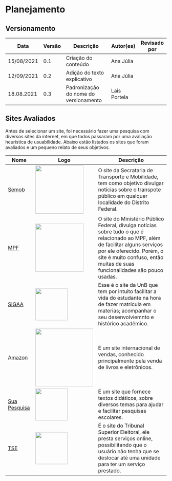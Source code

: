 # Planejamento

## Versionamento
Data | Versão | Descrição | Autor(es)|Revisado por
--|--|--|--|--
15/08/2021 | 0.1 | Criação do conteúdo | Ana Júlia | |
12/09/2021 | 0.2 | Adição do texto explicativo | Ana Júlia | |
18.08.2021 | 0.3 | Padronização do nome do versionamento | Lais Portela

## Sites Avaliados
Antes de selecionar um site, foi necessário fazer uma pesquisa com diversos sites da internet, em que todos passaram por uma avaliação heurística de usuabilidade. Abaixo estão listados os sites que foram avaliados e um pequeno relato de seus objetivos.

| Nome  | Logo | Descrição|
|---|---|---|
|[Semob](http://semob.df.gov.br/)| <img src="images/semob_logo.png" width="150"> | O site da Secrataria de Transporte e Mobilidade, tem como objetivo divulgar notícias sobre o transpote público em qualquer localidade do Distrito Federal.  
|[MPF](http://www.mpf.mp.br/)|<img src="images/mpf_logo.jpeg" width="150">|O site do Ministério Público Federal, divulga notícias sobre tudo o que é relacionado ao MPF, além de facilitar alguns serviços por ele oferecido. Porém, o site é muito confuso, então muitas de suas funcionalidades são pouco usadas.|
|[SIGAA](https://sig.unb.br/sigaa/verTelaLogin.do)|<img src="images/sigaa_logo.jpeg" width="100" >|Esse é o site da UnB que tem por intuito facilitar a vida do estudante na hora de fazer matrícula em materias; acompanhar o seu desenvolviemnto e histórico acadêmico. |
|[Amazon](https://www.amazon.com.br/)|<img src="images/amazon_logo.png" width="180" />|É um site internacional de vendas, conhecido principalmente pela venda de livros e eletrônicos. |
|[Sua Pesquisa](https://www.suapesquisa.com/)| <img src="images/suapesquisa_logo.jpeg" width="100"> |É um site que fornece textos didáticos, sobre diversos temas para ajudar e facilitar pesquisas escolares.|
|[TSE](https://www.tse.jus.br/eleitor/servicos)|<img src="images/tse_logo.png" width="100" >|É o site do Tribunal Superior Eleitoral, ele presta serviços online, possibilitando que o usuário não tenha que se deslocar até uma unidade para ter um serviço prestado.|
